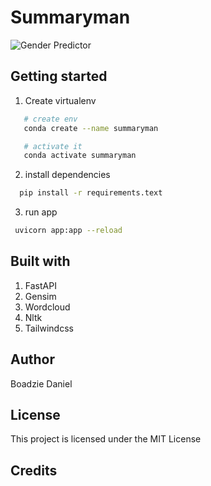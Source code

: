# Summaryman

![Gender Predictor](./Gender_predictor.gif)

## Getting started

1. Create virtualenv

```bash
   # create env
   conda create --name summaryman

   # activate it
   conda activate summaryman
```

2. install dependencies

```bash
  pip install -r requirements.text
```

3. run app

```bash
 uvicorn app:app --reload
```

## Built with

1. FastAPI
2. Gensim
3. Wordcloud
4. Nltk
5. Tailwindcss

## Author

Boadzie Daniel

## License

This project is licensed under the MIT License

## Credits
